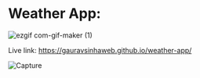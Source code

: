 # Weather App:


![ezgif com-gif-maker (1)](https://user-images.githubusercontent.com/75125943/104107369-91131c00-52e1-11eb-8d62-1664022d446c.gif)

 Live link: https://gauravsinhaweb.github.io/weather-app/

![Capture](https://user-images.githubusercontent.com/75125943/104107432-1c8cad00-52e2-11eb-98cb-6cd709e5827a.PNG)
